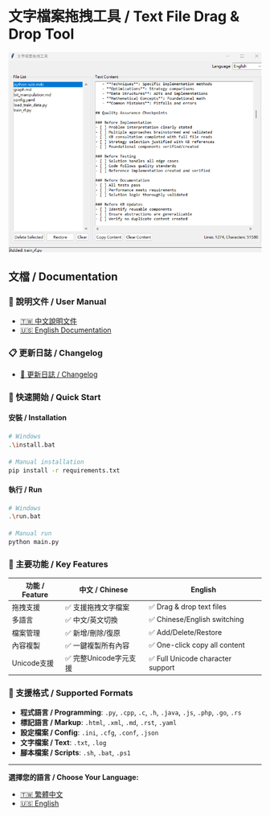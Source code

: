 # 文字檔案拖拽工具 / Text File Drag & Drop Tool

![程式示意圖 / Program Demo](img/demo.png)

## 文檔 / Documentation

### 📖 說明文件 / User Manual
- [🇹🇼 中文說明文件](README.md)
- [🇺🇸 English Documentation](README_EN.md)

### 📋 更新日誌 / Changelog
- [📝 更新日誌 / Changelog](CHANGELOG.md)

### 🚀 快速開始 / Quick Start

#### 安裝 / Installation
```bash
# Windows
.\install.bat

# Manual installation
pip install -r requirements.txt
```

#### 執行 / Run
```bash
# Windows
.\run.bat

# Manual run
python main.py
```

### 🌟 主要功能 / Key Features

| 功能 / Feature | 中文 / Chinese | English |
|---|---|---|
| 拖拽支援 | ✅ 支援拖拽文字檔案 | ✅ Drag & drop text files |
| 多語言 | ✅ 中文/英文切換 | ✅ Chinese/English switching |
| 檔案管理 | ✅ 新增/刪除/復原 | ✅ Add/Delete/Restore |
| 內容複製 | ✅ 一鍵複製所有內容 | ✅ One-click copy all content |
| Unicode支援 | ✅ 完整Unicode字元支援 | ✅ Full Unicode character support |

### 📁 支援格式 / Supported Formats
- **程式語言 / Programming**: `.py`, `.cpp`, `.c`, `.h`, `.java`, `.js`, `.php`, `.go`, `.rs`
- **標記語言 / Markup**: `.html`, `.xml`, `.md`, `.rst`, `.yaml`
- **設定檔案 / Config**: `.ini`, `.cfg`, `.conf`, `.json`
- **文字檔案 / Text**: `.txt`, `.log`
- **腳本檔案 / Scripts**: `.sh`, `.bat`, `.ps1`

---

**選擇您的語言 / Choose Your Language:**
- [🇹🇼 繁體中文](README.md)
- [🇺🇸 English](README_EN.md) 